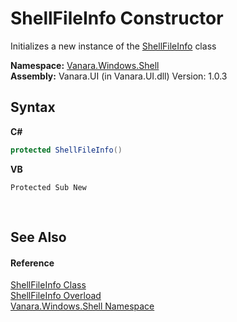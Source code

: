 # ShellFileInfo Constructor 
 

Initializes a new instance of the <a href="f8a3bef0-a27b-ff0c-db34-501e29265522">ShellFileInfo</a> class

**Namespace:**&nbsp;<a href="be182789-447d-1423-b31f-7fd1f1f04ab2">Vanara.Windows.Shell</a><br />**Assembly:**&nbsp;Vanara.UI (in Vanara.UI.dll) Version: 1.0.3

## Syntax

**C#**<br />
``` C#
protected ShellFileInfo()
```

**VB**<br />
``` VB
Protected Sub New
```

<br />

## See Also


#### Reference
<a href="f8a3bef0-a27b-ff0c-db34-501e29265522">ShellFileInfo Class</a><br /><a href="da3caff9-274c-4d49-b090-8240608c350b">ShellFileInfo Overload</a><br /><a href="be182789-447d-1423-b31f-7fd1f1f04ab2">Vanara.Windows.Shell Namespace</a><br />